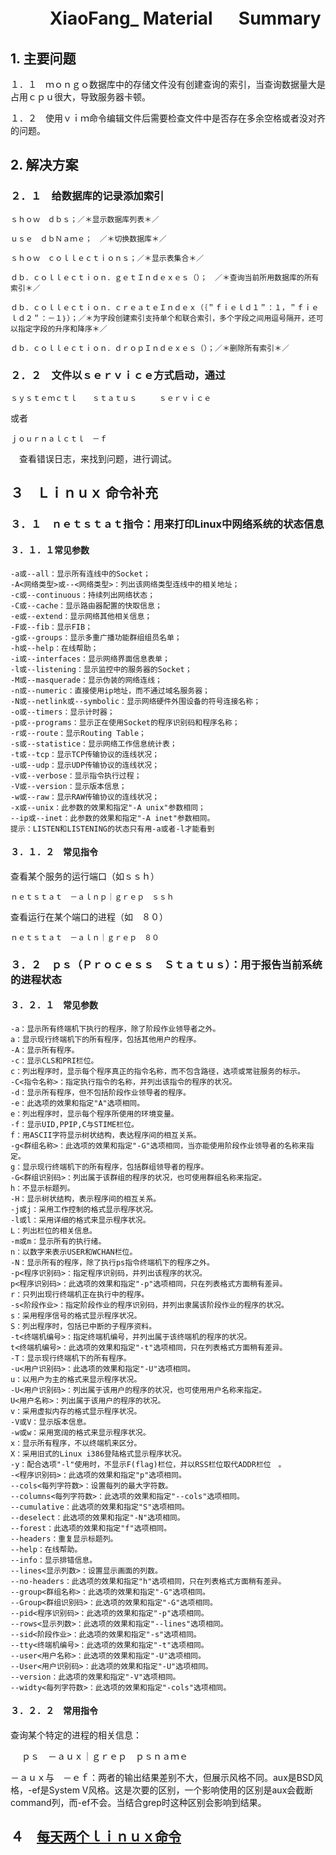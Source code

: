 #  　　 XiaoFang_ Material    　 Summary
## 1. 主要问题
 １．１　ｍｏｎｇｏ数据库中的存储文件没有创建查询的索引，当查询数据量大是占用ｃｐｕ很大，导致服务器卡顿。

 １．２　使用ｖｉｍ命令编辑文件后需要检查文件中是否存在多余空格或者没对齐的问题。
## 2. 解决方案
### ２．１　给数据库的记录添加索引
```
ｓｈｏｗ　ｄｂｓ；／＊显示数据库列表＊／

ｕｓｅ　ｄｂＮａｍｅ；　／＊切换数据库＊／

ｓｈｏｗ　ｃｏｌｌｅｃｔｉｏｎｓ；／＊显示表集合＊／

ｄｂ．ｃｏｌｌｅｃｔｉｏｎ．ｇｅｔＩｎｄｅｘｅｓ（）；　／＊查询当前所用数据库的所有索引＊／

ｄｂ．ｃｏｌｌｅｃｔｉｏｎ．ｃｒｅａｔｅＩｎｄｅｘ（｛＂ｆｉｅｌｄ１＂：１，＂ｆｉｅｌｄ２＂：－１｝）；／＊为字段创建索引支持单个和联合索引，多个字段之间用逗号隔开，还可以指定字段的升序和降序＊／

ｄｂ．ｃｏｌｌｅｃｔｉｏｎ．ｄｒｏｐＩｎｄｅｘｅｓ（）；／＊删除所有索引＊／
```
###  ２．２　文件以ｓｅｒｖｉｃｅ方式启动，通过
```
ｓｙｓｔｅｍｃｔｌ　　ｓｔａｔｕｓ　　　ｓｅｒｖｉｃｅ
```
或者
```
ｊｏｕｒｎａｌｃｔｌ　－ｆ
```

　查看错误日志，来找到问题，进行调试。
　　　　　　　
##  ３　Ｌｉｎｕｘ 命令补充
### ３．１　ｎｅｔｓｔａｔ指令：用来打印Linux中网络系统的状态信息
#### ３．１．１常见参数
```
-a或--all：显示所有连线中的Socket；
-A<网络类型>或--<网络类型>：列出该网络类型连线中的相关地址；
-c或--continuous：持续列出网络状态；
-C或--cache：显示路由器配置的快取信息；
-e或--extend：显示网络其他相关信息；
-F或--fib：显示FIB；
-g或--groups：显示多重广播功能群组组员名单；
-h或--help：在线帮助；
-i或--interfaces：显示网络界面信息表单；
-l或--listening：显示监控中的服务器的Socket；
-M或--masquerade：显示伪装的网络连线；
-n或--numeric：直接使用ip地址，而不通过域名服务器；
-N或--netlink或--symbolic：显示网络硬件外围设备的符号连接名称；
-o或--timers：显示计时器；
-p或--programs：显示正在使用Socket的程序识别码和程序名称；
-r或--route：显示Routing Table；
-s或--statistice：显示网络工作信息统计表；
-t或--tcp：显示TCP传输协议的连线状况；
-u或--udp：显示UDP传输协议的连线状况；
-v或--verbose：显示指令执行过程；
-V或--version：显示版本信息；
-w或--raw：显示RAW传输协议的连线状况；
-x或--unix：此参数的效果和指定"-A unix"参数相同；
--ip或--inet：此参数的效果和指定"-A inet"参数相同。
提示：LISTEN和LISTENING的状态只有用-a或者-l才能看到

```
#### ３．１．２　常见指令
查看某个服务的运行端口（如ｓｓｈ）
    
    ｎｅｔｓｔａｔ　－ａｌｎｐ｜ｇｒｅｐ　ｓｓｈ

查看运行在某个端口的进程（如　８０）
    
    ｎｅｔｓｔａｔ　－ａｌｎ｜ｇｒｅｐ　８０
   
### ３．２　ｐｓ（Ｐｒｏｃｅｓｓ　Ｓｔａｔｕｓ）：用于报告当前系统的进程状态
#### ３．２．１　常见参数
```
-a：显示所有终端机下执行的程序，除了阶段作业领导者之外。
a：显示现行终端机下的所有程序，包括其他用户的程序。
-A：显示所有程序。
-c：显示CLS和PRI栏位。
c：列出程序时，显示每个程序真正的指令名称，而不包含路径，选项或常驻服务的标示。
-C<指令名称>：指定执行指令的名称，并列出该指令的程序的状况。
-d：显示所有程序，但不包括阶段作业领导者的程序。
-e：此选项的效果和指定"A"选项相同。
e：列出程序时，显示每个程序所使用的环境变量。
-f：显示UID,PPIP,C与STIME栏位。
f：用ASCII字符显示树状结构，表达程序间的相互关系。
-g<群组名称>：此选项的效果和指定"-G"选项相同，当亦能使用阶段作业领导者的名称来指定。
g：显示现行终端机下的所有程序，包括群组领导者的程序。
-G<群组识别码>：列出属于该群组的程序的状况，也可使用群组名称来指定。
h：不显示标题列。
-H：显示树状结构，表示程序间的相互关系。
-j或j：采用工作控制的格式显示程序状况。
-l或l：采用详细的格式来显示程序状况。
L：列出栏位的相关信息。
-m或m：显示所有的执行绪。
n：以数字来表示USER和WCHAN栏位。
-N：显示所有的程序，除了执行ps指令终端机下的程序之外。
-p<程序识别码>：指定程序识别码，并列出该程序的状况。
p<程序识别码>：此选项的效果和指定"-p"选项相同，只在列表格式方面稍有差异。
r：只列出现行终端机正在执行中的程序。
-s<阶段作业>：指定阶段作业的程序识别码，并列出隶属该阶段作业的程序的状况。
s：采用程序信号的格式显示程序状况。
S：列出程序时，包括已中断的子程序资料。
-t<终端机编号>：指定终端机编号，并列出属于该终端机的程序的状况。
t<终端机编号>：此选项的效果和指定"-t"选项相同，只在列表格式方面稍有差异。
-T：显示现行终端机下的所有程序。
-u<用户识别码>：此选项的效果和指定"-U"选项相同。
u：以用户为主的格式来显示程序状况。
-U<用户识别码>：列出属于该用户的程序的状况，也可使用用户名称来指定。
U<用户名称>：列出属于该用户的程序的状况。
v：采用虚拟内存的格式显示程序状况。
-V或V：显示版本信息。
-w或w：采用宽阔的格式来显示程序状况。　
x：显示所有程序，不以终端机来区分。
X：采用旧式的Linux i386登陆格式显示程序状况。
-y：配合选项"-l"使用时，不显示F(flag)栏位，并以RSS栏位取代ADDR栏位　。
-<程序识别码>：此选项的效果和指定"p"选项相同。
--cols<每列字符数>：设置每列的最大字符数。
--columns<每列字符数>：此选项的效果和指定"--cols"选项相同。
--cumulative：此选项的效果和指定"S"选项相同。
--deselect：此选项的效果和指定"-N"选项相同。
--forest：此选项的效果和指定"f"选项相同。
--headers：重复显示标题列。
--help：在线帮助。
--info：显示排错信息。
--lines<显示列数>：设置显示画面的列数。
--no-headers：此选项的效果和指定"h"选项相同，只在列表格式方面稍有差异。
--group<群组名称>：此选项的效果和指定"-G"选项相同。
--Group<群组识别码>：此选项的效果和指定"-G"选项相同。
--pid<程序识别码>：此选项的效果和指定"-p"选项相同。
--rows<显示列数>：此选项的效果和指定"--lines"选项相同。
--sid<阶段作业>：此选项的效果和指定"-s"选项相同。
--tty<终端机编号>：此选项的效果和指定"-t"选项相同。
--user<用户名称>：此选项的效果和指定"-U"选项相同。
--User<用户识别码>：此选项的效果和指定"-U"选项相同。
--version：此选项的效果和指定"-V"选项相同。
--widty<每列字符数>：此选项的效果和指定"-cols"选项相同。
```
#### ３．２．２　常用指令
查询某个特定的进程的相关信息：

　  ｐｓ　－ａｕｘ｜ｇｒｅｐ　ｐｓｎａｍｅ

－ａｕｘ与　－ｅｆ：两者的输出结果差别不大，但展示风格不同。aux是BSD风格，-ef是System V风格。这是次要的区别，一个影响使用的区别是aux会截断command列，而-ef不会。当结合grep时这种区别会影响到结果。


## ４　[每天两个ｌｉｎｕｘ命令](http://man.linuxde.net/)

    

 





